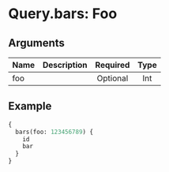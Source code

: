 # Query.bars: Foo
                 
## Arguments
| Name | Description | Required | Type |
| :--- | :---------- | :------: | :--: |
| foo |  | Optional | Int |
            
## Example
```graphql
{
  bars(foo: 123456789) {
    id
    bar
  }
}

```